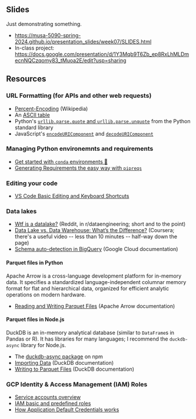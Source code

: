 ## Slides
Just demonstrating something.
- https://musa-5090-spring-2024.github.io/presentation_slides/week07/SLIDES.html
- In-class project: https://docs.google.com/presentation/d/1Y3Mqb9T6Zb_ep8RxLhMLDmecnNQCzqomy83_tMuoa2E/edit?usp=sharing

## Resources

### URL Formatting (for APIs and other web requests)

- [Percent-Encoding](https://en.wikipedia.org/wiki/Percent-encoding) (Wikipedia)
- An [ASCII table](https://www.ascii-code.com/)
- Python's [`urllib.parse.quote` and `urllib.parse.unquote`](https://docs.python.org/3/library/urllib.parse.html#url-quoting) from the Python standard library
- JavaScript's [`encodeURIComponent`](https://developer.mozilla.org/en-US/docs/Web/JavaScript/Reference/Global_Objects/encodeURIComponent) and [`decodeURIComponent`](https://developer.mozilla.org/en-US/docs/Web/JavaScript/Reference/Global_Objects/decodeURIComponent)

### Managing Python environemnts and requirements

- [Get started with `conda` environments 🤝](https://www.dataschool.io/intro-to-conda-environments/)
- [Generating Requirements the easy way with `pipreqs`](https://python.plainenglish.io/generating-requirements-the-easy-way-with-pipreqs-e24678b550eb)

### Editing your code

- [VS Code Basic Editing and Keyboard Shortcuts](https://code.visualstudio.com/docs/editor/codebasics)

### Data lakes

- [Wtf is a datalake?](https://www.reddit.com/r/dataengineering/comments/t4kz8u/comment/hyz7w2f/) (Reddit, in r/dataengineering; short and to the point)
- [Data Lake vs. Data Warehouse: What’s the Difference?](https://www.coursera.org/articles/data-lake-vs-data-warehouse) (Coursera; there's a useful video -- less than 10 minutes -- half-way down the page)
- [Schema auto-detection in BigQuery](https://cloud.google.com/bigquery/docs/schema-detect) (Google Cloud documentation)

#### Parquet files in Python
Apache Arrow is a cross-language development platform for in-memory data. It specifies a standardized language-independent columnar memory format for flat and hierarchical data, organized for efficient analytic operations on modern hardware.

- [Reading and Writing Parquet Files](https://arrow.apache.org/docs/python/parquet.html) (Apache Arrow documentation)

#### Parquet files in Node.js
DuckDB is an in-memory analytical database (similar to `DataFrame`s in Pandas or R). It has libraries for many languages; I recommend the `duckdb-async` library for Node.js.

- The [duckdb-async package](https://www.npmjs.com/package/duckdb-async) on npm
- [Importing Data](https://duckdb.org/docs/data/overview) (DuckDB documentation)
- [Writing to Parquet Files](https://duckdb.org/docs/data/parquet/overview#writing-to-parquet-files) (DuckDB documentation)

### GCP Identity & Access Management (IAM) Roles

- [Service accounts overview](https://cloud.google.com/iam/docs/service-account-overview)
- [IAM basic and predefined roles](https://cloud.google.com/iam/docs/understanding-roles)
- [How Application Default Credentials works](https://cloud.google.com/docs/authentication/application-default-credentials)